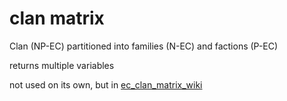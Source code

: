 # clan matrix

Clan (NP-EC) partitioned into families (N-EC) and factions (P-EC)

returns multiple variables

not used on its own, but in [ec_clan_matrix_wiki](../ec_clan_matrix_wiki)